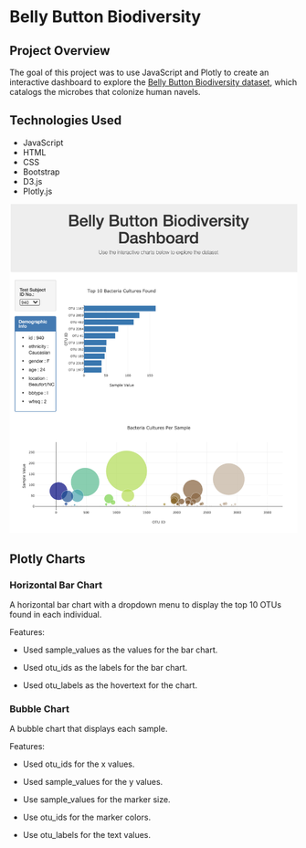 # Belly Button Biodiversity

## Project Overview

The goal of this project was to use JavaScript and Plotly to create an interactive dashboard to explore the [Belly Button Biodiversity dataset](data/samples.json), which catalogs the microbes that colonize human navels.

## Technologies Used

- JavaScript
- HTML
- CSS
- Bootstrap
- D3.js
- Plotly.js

![](images/dashboard.png)

## Plotly Charts

### Horizontal Bar Chart

A horizontal bar chart with a dropdown menu to display the top 10 OTUs found in each individual.

Features:

- Used sample_values as the values for the bar chart.

- Used otu_ids as the labels for the bar chart.

- Used otu_labels as the hovertext for the chart.

### Bubble Chart

A bubble chart that displays each sample.

Features:

- Used otu_ids for the x values.

- Used sample_values for the y values.

- Use sample_values for the marker size.

- Use otu_ids for the marker colors.

- Use otu_labels for the text values.




